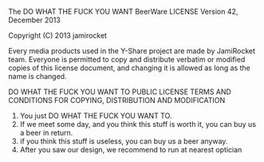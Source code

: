 The DO WHAT THE FUCK YOU WANT BeerWare LICENSE
                    Version 42, December 2013

 Copyright (C) 2013 jamirocket

 Every media products used in the Y-Share project are made by JamiRocket team.
 Everyone is permitted to copy and distribute verbatim or modified
 copies of this license document, and changing it is allowed as long
 as the name is changed.
 
   DO WHAT THE FUCK YOU WANT TO PUBLIC LICENSE
   TERMS AND CONDITIONS FOR COPYING, DISTRIBUTION AND MODIFICATION

   1. You just DO WHAT THE FUCK YOU WANT TO.
   2. If we meet some day, and you think this stuff is worth it, you can buy us a beer in return.
   3. if you think this stuff is useless, you can buy us a beer anyway. 
   4. After you saw our design, we recommend to run at nearest optician
